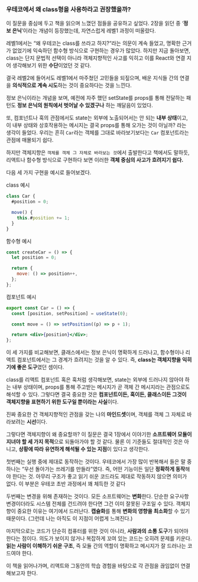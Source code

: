 ### 우테코에서 왜 **class형을 사용하라고 권장했을까?**

이 질문을 중심에 두고 책을 읽으며 느꼈던 점들을 공유하고 싶었다. 2장을 읽던 중 ‘**정보 은닉**’이라는 개념이 등장했는데, 자연스럽게 레벨1 과정이 떠올랐다.

레벨1에서는 “왜 우테코는 class를 쓰라고 하지?“라는 의문이 계속 들었고, 명확한 근거가 없었기에 익숙하던 함수형 방식으로 구현하는 경우가 많았다. 하지만 지금 돌아보면, class는 단지 문법적 선택이 아니라 객체지향적인 사고를 익히고 이를 React와 연결 지어 생각해보기 위한 **수단**이었던 것 같다.

결국 레벨2에 들어서도 레벨1에서 마주쳤던 고민들을 되짚으며, 배운 지식들 간의 연결을 **의식적으로 계속 시도**하는 것이 중요하다는 것을 느낀다.

정보 은닉이라는 개념을 보며, 예전에 자주 했던 setState를 props를 통해 전달하는 패턴도 **정보 은닉의 원칙에서 벗어날 수 있겠구나** 하는 깨달음이 있었다.

또, 컴포넌트나 훅의 관점에서도 state는 외부에 노출되어서는 안 되는 **내부 상태**이고, 이 내부 상태와 상호작용하는 메시지는 결국 props를 통해 오가는 것이 아닐까? 라는 생각이 들었다. 우리는 흔히 `Car`라는 객체를 그대로 바라보기보다는 `Car` 컴포넌트라는 관점에 매몰되기 쉽다.

하지만 객체지향은 `객체를 객체 그 자체로 바라보는 것`에서 출발한다고 책에서도 말하듯, 리액트나 함수형 방식으로 구현하다 보면 이러한 **객체 중심의 사고가 흐려지기 쉽다.**

다음 세 가지 구현을 예시로 들어보겠다.

class 예시

```jsx
class Car {
  #position = 0;

  move() {
    this.#position += 1;
  }
}
```

함수형 예시

```jsx
const createCar = () => {
  let position = 0;

  return {
    move: () => position++,
  };
};
```

컴포넌트 예시

```jsx
export const Car = () => {
  const [position, setPosition] = useState(0);

  const move = () => setPosition((p) => p + 1);

  return <div>{position}</div>;
};
```

이 세 가지를 비교해보면, 클래스에서는 정보 은닉이 명확하게 드러나고, 함수형이나 리액트 컴포넌트에서는 그 경계가 흐려지는 것을 알 수 있다. 즉, **class는 객체지향을 익히기에 좋은 도구**였던 셈이다.

class를 리액트 컴포넌트 혹은 훅처럼 생각해보면, state는 외부에 드러나지 않아야 하는 내부 상태이며, props를 통해 주고받는 메시지가 곧 객체 간 메시지라는 관점으로도 해석할 수 있다. 그렇다면 결국 중요한 것은 **컴포넌트이든, 훅이든, 클래스이든 그것이 객체지향을 표현하기 위한 도구일 뿐이라는 사실**이다.

진짜 중요한 건 객체지향적인 관점을 갖는 나의 **마인드셋**이며, 객체를 객체 그 자체로 바라보려는 **시선**이다.

그렇다면 객체지향이 왜 중요할까? 이 질문은 결국 1장에서 이야기한 **소프트웨어 모듈이 지녀야 할 세 가지 목적**으로 되돌아가야 할 것 같다. 물론 이 기준들도 절대적인 것은 아니고, **상황에 따라 유연하게 해석될 수 있는 지점**이 있다고 생각한다.

첫번째는 실행 중에 제대로 동작하는 것이다.
우테코에서 가장 많이 반복해서 들은 말 중 하나는 “우선 돌아가는 쓰레기를 만들라”였다. 즉, 어떤 기능이든 일단 **정확하게 동작**해야 한다는 것. 아무리 구조가 좋고 읽기 쉬운 코드라도 제대로 작동하지 않으면 의미가 없다. 이 부분은 우테코 초반 과정에서 꽤 체득한 것 같다

두번째는 변경을 위해 존재하는 것이다.
모든 소프트웨어는 **변화**한다. 단순한 요구사항 변경이더라도 시스템 전체를 건드려야 한다면 그건 이미 잘못된 구조일 수 있다. 객체지향이 중요한 이유는 여기에서 드러난다. **캡슐화**를 통해 **변화의 영향을 최소화**할 수 있기 때문이다. (그런데 나는 아직도 이 지점이 어렵게 느껴진다.)

마지막으로는 코드가 단순히 컴퓨터를 위한 것이 아니라, **사람과의 소통 도구**가 되어야 한다는 점이다.
의도가 보이지 않거나 복잡하게 꼬여 있는 코드는 오히려 문제를 키운다. **읽는 사람이 이해하기 쉬운 구조**, 즉 모듈 간의 역할이 명확하고 메시지가 잘 드러나는 코드여야 한다.

이 책을 읽어나가며, 리액트와 그동안의 학습 경험을 바탕으로 각 관점을 끊임없이 연결해보고자 한다.
